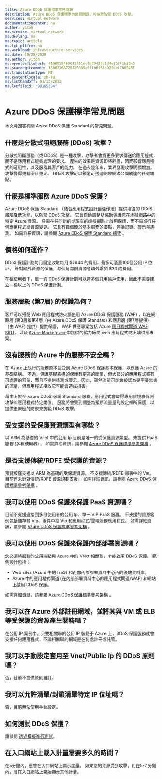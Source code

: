 ```yaml
---
title: Azure DDoS 保護標準常見問題
description: Azure DDoS 保護標準的常見問題，可協助防禦 DDoS 攻擊。
services: virtual-network
documentationcenter: na
author: yitoh
ms.service: virtual-network
ms.devlang: na
ms.topic: article
ms.tgt_pltfrm: na
ms.workload: infrastructure-services
ms.date: 10/28/2020
ms.author: yitoh
ms.openlocfilehash: 4196515463611f51dddb79438b1d4e827f1b32c2
ms.sourcegitcommit: 16887168729120399e6ffb6f53a92fde17889451
ms.translationtype: MT
ms.contentlocale: zh-TW
ms.lasthandoff: 01/13/2021
ms.locfileid: "98165394"
---
```

# <a name="azure-ddos-protection-standard-frequent-asked-questions"></a>Azure DDoS 保護標準常見問題

本文將回答有關 Azure DDoS 保護 Standard 的常見問題。 

## <a name="what-is-a-distributed-denial-of-service-ddos-attack"></a>什麼是分散式阻絕服務 (DDoS) 攻擊？
分散式阻斷服務（或 DDoS）是一種攻擊，攻擊者會將更多要求傳送給應用程式，而不是應用程式能夠處理的要求。 產生的效果是資源即將耗盡，因而影響應用程式的可用性，以及服務其客戶的能力。 在過去幾年來，業界發現攻擊明顯增加，攻擊變得更精密且更大。 DDoS 攻擊可以鎖定可透過網際網路公開觸達的任何端點。

## <a name="what-is-azure-ddos-protection-standard-service"></a>什麼是標準服務 Azure DDoS 保護？
Azure DDoS 保護 Standard （結合應用程式設計最佳作法）提供增強的 DDoS 風險降低功能，以防禦 DDoS 攻擊。 它會自動調整以協助保護您在虛擬網路中的特定 Azure 資源。 只需在任何新的或現有的虛擬網路上啟用保護，而不需進行任何應用程式或資源變更。 它具有數個優於基本服務的優點，包括記錄、警示與遙測。 如需詳細資訊，請參閱 [Azure DDoS 保護 Standard 總覽](ddos-protection-overview.md) 。 

## <a name="how-does-pricing-work"></a>價格如何運作？
DDoS 保護計劃每月固定收取每月 $2944 的費用，最多可涵蓋100個公用 IP 位址。 針對額外資源的保護，每個月每個資源會額外增加 $30 的費用。 

在租使用者下，單一的 DDoS 保護計劃可以跨多個訂用帳戶使用，因此不需要建立一個以上的 DDoS 保護計劃。

## <a name="what-about-protection-at-the-service-layer-layer-7"></a>服務層級 (第7層) 的保護為何？
客戶可以搭配 Web 應用程式防火牆使用 Azure DDoS 保護服務 (WAF) ，以在網路層 (第3層和第4層（由 Azure DDoS 保護 Standard) 和應用層 (第7層提供）（由 WAF) 提供）提供保護。 WAF 供應專案包括 Azure [應用程式閘道 WAF SKU](../web-application-firewall/ag/ag-overview.md?toc=%2fazure%2fvirtual-network%2ftoc.json) ，以及 [Azure Marketplace](https://azuremarketplace.microsoft.com/marketplace/apps?page=1&search=web%20application%20firewall)中提供的協力廠商 web 應用程式防火牆供應專案。

## <a name="are-services-unsafe-in-azure-without-the-service"></a>沒有服務的 Azure 中的服務不安全嗎？
在 Azure 上執行的服務原本就受到 Azure DDoS 保護基本保護，以保護 Azure 的基礎結構。 不過，保護基礎結構的保護有更高的閾值，但大部分的應用程式都有可處理的容量，而且不提供遙測或警示，因此，雖然流量可能會被認為是平臺無害的流量，但應用程式接收它可能會造成損害。 

藉由上架至 Azure DDoS 保護 Standard 服務，應用程式會取得專用監視來偵測攻擊和應用程式特定閾值。 服務將會受到調整為預期流量量的設定檔所保護，以提供更緊密的防禦來防範 DDoS 攻擊。

## <a name="what-are-the-supported-protected-resource-types"></a>受支援的受保護資源類型有哪些？
以 ARM 為基礎的 Vnet 中的公用 Ip 目前是唯一的受保護資源類型。 未提供 PaaS 服務 (多租使用者) 。 如需詳細資訊，請參閱 [Azure DDoS 保護標準參考架構](ddos-protection-reference-architectures.md) 。

## <a name="are-classicrdfe-protected-resources-supported"></a>是否支援傳統/RDFE 受保護的資源？
預覽版僅支援以 ARM 為基礎的受保護資源。 不支援傳統/RDFE 部署中的 Vm。 目前尚未針對傳統/RDFE 資源規劃支援。 如需詳細資訊，請參閱 [Azure DDoS 保護標準參考架構](ddos-protection-reference-architectures.md) 。

## <a name="can-i-protect-my-paas-resources-using-ddos-protection"></a>我可以使用 DDoS 保護來保護 PaaS 資源嗎？
目前不支援連接到多租使用者的公用 Ip、單一 VIP PaaS 服務。 不支援的資源範例包括儲存體 Vip、事件中樞 Vip 和應用程式/雲端服務應用程式。 如需詳細資訊，請參閱 [Azure DDoS 保護標準參考架構](ddos-protection-reference-architectures.md) 。

## <a name="can-i-protect-my-on-premise-resources-using-ddos-protection"></a>我可以使用 DDoS 保護來保護內部部署資源嗎？
您必須將服務的公用端點與 Azure 中的 VNet 相關聯，才能啟用 DDoS 保護。 範例設計包括：
- Web sites (Azure 中的 IaaS) 和內部內部部署資料中心內的後端資料庫。 
- Azure 中的應用程式閘道 (在內部部署資料中心的應用程式閘道/WAF) 和網站上啟用 DDoS 保護。

如需詳細資訊，請參閱 [Azure DDoS 保護標準參考架構](ddos-protection-reference-architectures.md) 。

## <a name="can-i-register-a-domain-outside-of-azure-and-associate-that-to-a-protected-resource-like-vm-or-elb"></a>我可以在 Azure 外部註冊網域，並將其與 VM 或 ELB 等受保護的資源產生關聯嗎？
在公用 IP 案例中，只要相關聯的公用 IP 裝載于 Azure 上，DDoS 保護服務就會支援任何應用程式，不論相關聯的網域是在何處註冊或託管。 

## <a name="can-i-manually-configure-the-ddos-policy-applied-to-the-vnetspublic-ips"></a>我可以手動設定套用至 Vnet/Public Ip 的 DDoS 原則嗎？
否，目前不提供原則自訂。

## <a name="can-i-allowlistblocklist-specific-ip-addresses"></a>我可以允許清單/封鎖清單特定 IP 位址嗎？
否，目前無法使用手動設定。

## <a name="how-can-i-test-ddos-protection"></a>如何測試 DDoS 保護？
請參閱 [透過模擬進行測試](test-through-simulations.md)。

## <a name="how-long-does-it-take-for-the-metrics-to-load-on-portal"></a>在入口網站上載入計量需要多久的時間？
在5分鐘內，應會在入口網站上顯示度量。 如果您的資源受到攻擊，則在5-7 分鐘內，會在入口網站上開始顯示其他計量。 
    
